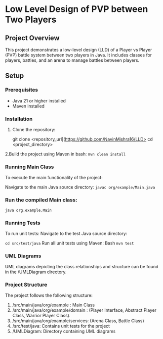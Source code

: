 # Low Level Design of PVP between Two Players

## Project Overview
This project demonstrates a low-level design (LLD) of a Player vs Player (PVP) battle system between two players in Java. It includes classes for players, battles, and an arena to manage battles between players.

## Setup

### Prerequisites
- Java 21 or higher installed
- Maven installed

### Installation
1. Clone the repository:
  
   git clone <repository_url](https://github.com/NavinMishra16/LLD>
   cd <project_directory>
  
2.Build the project using Maven in bash:
    ````mvn clean install ````
 
### Running Main Class
To execute the main functionality of the project:

Navigate to the main Java source directory:
````javac org/example/Main.java````

### Run the compiled Main class:
````java org.example.Main````

### Running Tests
To run unit tests:
Navigate to the test Java source directory:

````cd src/test/java````
Run all unit tests using Maven:
Bash ````mvn test````

### UML Diagrams

UML diagrams depicting the class relationships and structure can be found in the /UMLDiagram directory.

### Project Structure

The project follows the following structure:
1.    /src/main/java/org/example : Main Class
2.    /src/main/java/org/example/domain :   (Player Interface, Abstract Player Class, Warrior Player Class).
3.   /src/main/java/org/example/services:   (Arena Class, Battle Class)
4.   /src/test/java: Contains unit tests for the project
5.  /UMLDiagram: Directory containing UML diagrams
 
